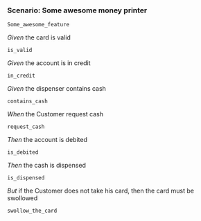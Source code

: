 ### Scenario: Some awesome money printer

`Some_awesome_feature`

*Given* the card is valid

`is_valid`

*Given* the account is in credit

`in_credit`

*Given* the dispenser contains cash

`contains_cash`

*When* the Customer request cash

`request_cash`

*Then* the account is debited

`is_debited`

*Then* the cash is dispensed

`is_dispensed`

*But* if the Customer does not take his card, then the card must be swollowed

`swollow_the_card`


